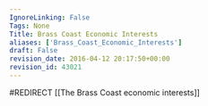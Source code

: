 ```yaml
---
IgnoreLinking: False
Tags: None
Title: Brass Coast Economic Interests
aliases: ['Brass_Coast_Economic_Interests']
draft: False
revision_date: 2016-04-12 20:17:50+00:00
revision_id: 43021
---
```


#REDIRECT [[The Brass Coast economic interests]]